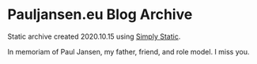 # Pauljansen.eu Blog Archive

Static archive created 2020.10.15 using [Simply Static](https://www.simplystatic.co/).

In memoriam of Paul Jansen, my father, friend, and role model. I miss you.

